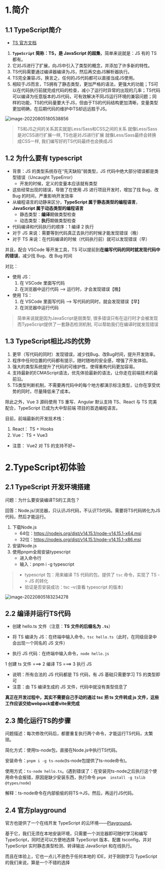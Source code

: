 # 1.简介

## 1.1 TypeScript简介

- [TS 官方文档](https://link.juejin.cn/?target=https%3A%2F%2Fwww.typescriptlang.org%2F)

1. **`TypeScript` 简称：TS，是 JavaScript 的超集**，简单来说就是：JS 有的 TS 都有。
2. 它对JS进行了扩展，向JS中引入了类型的概念，并添加了许多新的特性。
3. TS代码需要通过编译器编译为JS，然后再交由JS解析器执行。
4. TS完全兼容JS，换言之，任何的JS代码都可以直接当成JS使用。
5. 相较于JS而言，TS拥有了静态类型，更加严格的语法，更强大的功能；TS可以在代码执行前就完成代码的检查，减小了运行时异常的出现的几率；TS代码可以编译为任意版本的JS代码，可有效解决不同JS运行环境的兼容问题；同样的功能，TS的代码量要大于JS，但由于TS的代码结构更加清晰，变量类型更加明确，在后期代码的维护中TS却远远胜于JS。

![image-20220805180538856](https://i0.hdslb.com/bfs/album/ba8bd25384d6530bff2acf5a425b6c529dd8f6b1.png)

> TS和JS之间的关系其实就是Less/Sass和CSS之间的关系
> 就像Less/Sass是对CSS进行扩展一样, TS也是对JS进行扩展
> 就像Less/Sass最终会转换成CSS一样, 我们编写好的TS代码最终也会换成JS

## 1.2 为什么要有 typescript

- 背景：JS 的类型系统存在“先天缺陷”弱类型，JS 代码中绝大部分错误都是类型错误（Uncaught TypeError）
  - 开发的时候，定义的变量本应该就有类型
- 这些经常出现的错误，导致了在使用 JS 进行项目开发时，增加了找 Bug、改 Bug 的时间，严重影响开发效率
- 从编程语言的动静来区分，**TypeScript 属于静态类型的编程语言**，**JavaScript 属于动态类型的编程语言**
  - 静态类型：**编译**期做类型检查
  - 动态类型：**执行**期做类型检查
- 代码编译和代码执行的顺序：1 编译 2 执行
- 对于 JS 来说：需要等到代码真正去执行的时候才能发现错误（晚）
- 对于 TS 来说：在代码编译的时候（代码执行前）就可以发现错误（早）

并且，配合 VSCode 等开发工具，TS 可以提前到**在编写代码的同时就发现代码中的错误**，减少找 Bug、改 Bug 时间

对比：

- 使用 JS：
  1. 在 VSCode 里面写代码
  2. 在浏览器中运行代码 --> 运行时，才会发现错误【晚】
- 使用 TS：
  1. 在 VSCode 里面写代码 --> 写代码的同时，就会发现错误【早】
  2. 在浏览器中运行代码

> 简单来说就是因为JavaScript是弱类型, 很多错误只有在运行时才会被发现
> 而TypeScript提供了一套静态检测机制, 可以帮助我们在编译时就发现错误

## 1.3 TypeScript相比JS的优势

1. 更早（写代码的同时）发现错误，减少找Bug、改Bug时间，提升开发效率。
2. 程序中任何位置的代码都有提示，随时随地的安全感，增强了开发体验。
3. 强大的类型系统提升了代码的可维护性，使得重构代码更加容易。
4. 支持最新的ECMAScript语法，优先体验最新的语法，让你走在前端技术的最前沿。
5. TS类型判断机制，不需要再代码中的每个地方都演示标注类型，让你在享受优势的同时，尽量降低来了成本。

除此之外，Vue 3 源码使用 TS 重写、Angular 默认支持 TS、React 与 TS 完美配合，TypeScript  已成为大中型前端 项目的首选编程语言。

目前，前端最新的开发技术栈：

1. React： TS + Hooks
2. Vue： TS + Vue3

- 注意： Vue2 对 TS 的支持不好~

# 2.TypeScript初体验

## 2.1 TypeScript 开发环境搭建

问题：为什么要安装编译TS的工具包？

回答：Node.js/浏览器，只认识JS代码，不认识TS代码。需要将TS代码转化为JS代码，然后才能运行。

1. 下载Node.js
   - 64位：https://nodejs.org/dist/v14.15.1/node-v14.15.1-x64.msi
   - 32位：https://nodejs.org/dist/v14.15.1/node-v14.15.1-x86.msi
2. 安装Node.js
3. 使用pnpm全局安装typescript
   - 进入命令行
   - 输入：pnpm i -g typescript

> - typescript 包：用来编译 TS 代码的包，提供了 `tsc` 命令，实现了 TS -> JS 的转化
> - 验证是否安装成功：tsc –v(查看 typescript 的版本)

![image-20220805183234278](https://i0.hdslb.com/bfs/album/ee182b1c607104b3bf9d296af15389c0b49b14fd.png)

## 2.2 编译并运行TS代码

- 创建 hello.ts 文件（注意：**TS 文件的后缀名为 `.ts`**）

- 将 TS 编译为 JS：在终端中输入命令，`tsc hello.ts`（此时，在同级目录中会出现一个同名的 JS 文件）
- 执行 JS 代码：在终端中输入命令，`node hello.js`

1 创建 ts 文件  ===>  2 编译 TS  ===>  3 执行 JS

- 说明：所有合法的 JS 代码都是 TS 代码，有 JS 基础只需要学习 TS 的类型即可
- 注意：由 TS 编译生成的 JS 文件，代码中就没有类型信息了

**真正在开发过程中，其实不需要自己手动的通过 tsc 把 ts 文件转成 js 文件，这些工作应该交给webpack或者vite来完成**

## 2.3 简化运行TS的步骤

问题描述：每次修改代码后，都要重复执行两个命令，才能运行TS代码，太繁琐。

简化方式：使用ts-node包，直接在Node.js中执行TS代码。

安装命令：`pnpm i -g ts-node`(ts-node包提供了ts-node命令)。

使用方式：`ts-node hello.ts`。(遇到错误了：在安装完ts-node之后执行这个使用命令会报错，原因是缺少安装东西，执行命令 `pnpm  install -g tslib @types/node`)

解释：ts-node命令在内部偷偷的将TS->JS，然后，再运行JS代码。

## 2.4 官方playground

官方也提供了一个在线开发 TypeScript 的云环境——[Playground](https://link.juejin.cn?target=https%3A%2F%2Fwww.typescriptlang.org%2Fzh%2Fplay)。

基于它，我们无须在本地安装环境，只需要一个浏览器即可随时学习和编写 TypeScript，同时还可以方便地选择 TypeScript 版本、配置 tsconfig，并对 TypeScript 实时静态类型检测、转译输出 JavaScript 和在线执行。

而且在体验上，它也一点儿不逊色于任何本地的 IDE，对于刚刚学习 TypeScript 的我们来说，算是一个不错的选择



